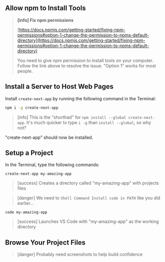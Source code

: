 ## Allow npm to Install Tools
> **[info] Fix npm permissions**
>
> [https://docs.npmjs.com/getting-started/fixing-npm-permissions#option-1-change-the-permission-to-npms-default-directory](https://docs.npmjs.com/getting-started/fixing-npm-permissions#option-1-change-the-permission-to-npms-default-directory)
>
> You need to give npm permission to install tools on your computer. Follow the link above to resolve the issue. "Option 1" works for most people.


## Install a Server to Host Web Pages

Install `create-next-app` by running the following command in the Terminal:

```bash
npm i -g create-next-app
```

> [info] This is the "shorthad" for `npm install --global create-next-app`. It's much quicker to type `i -g` than `install --global`, so why not?

"create-next-app" should now be installed.

## Setup a Project

In the Terminal, type the following commands:

`create-next-app my-amazing-app`
> [success] Creates a directory called "my-amazing-app" with projects files

> [danger] We need to `Shell Command Install code in PATH` like you did earlier...

`code my-amazing-app`
> [success] Launches VS Code with "my-amazing-app" as the working directory

## Browse Your Project Files

> [danger] Probably need screenshots to help build confidence


